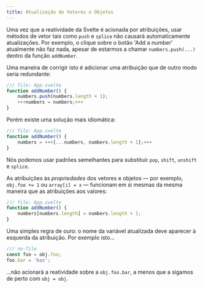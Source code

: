 ```yaml
---
title: Atualização de Vetores e Objetos
---
```


Uma vez que a reatividade da Svelte é acionada por atribuições, usar métodos de vetor tais como `push` e `splice` não causará automaticamente atualizações. Por exemplo, o clique sobre o botão 'Add a number' atualmente não faz nada, apesar de estarmos a chamar `numbers.push(...)` dentro da função `addNumber`.

Uma maneira de corrigir isto é adicionar uma atribuição que de outro modo seria redundante:

```js
/// file: App.svelte
function addNumber() {
	numbers.push(numbers.length + 1);
	+++numbers = numbers;+++
}
```

Porém existe uma solução mais idiomática:

```js
/// file: App.svelte
function addNumber() {
	numbers = +++[...numbers, numbers.length + 1];+++
}
```

Nós podemos usar padrões semelhantes para substituir `pop`, `shift`, `unshift` e `splice`.

As atribuições às _propriedades_ dos vetores e objetos — por exemplo, `obj.foo += 1` ou `array[i] = x` — funcionam em si mesmas da mesma maneira que as atribuições aos valores:

```js
/// file: App.svelte
function addNumber() {
	numbers[numbers.length] = numbers.length + 1;
}
```

Uma simples regra de ouro: o nome da variável atualizada deve aparecer à esquerda da atribuição. Por exemplo isto...

```js
/// no-file
const foo = obj.foo;
foo.bar = 'baz';
```

...não acionará a reatividade sobre a `obj.foo.bar`, a menos que a sigamos de perto com `obj = obj`.
